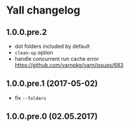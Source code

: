 # Yall changelog

## 1.0.0.pre.2 
- dot folders included by default
- `clean-up` option
- handle concurrent run cache error https://github.com/yarnpkg/yarn/issues/683


## 1.0.0.pre.1 (2017-05-02) 
- fix `--folders`

## 1.0.0.pre.0 (02.05.2017)
